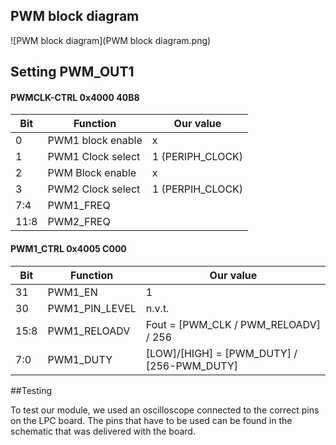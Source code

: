 ## PWM block diagram ## 


![PWM block diagram](PWM block diagram.png)



## Setting PWM_OUT1 ##
#### PWMCLK-CTRL 0x4000 40B8 ####

|**Bit**| 	**Function**|**Our value**|
|-------|---------------|--------------|
|0		|PWM1 block enable|	x|
|1		|PWM1 Clock select|	1 (PERIPH_CLOCK)|
|2		|PWM Block enable	|x|
|3		|PWM2 Clock select|	1 (PERPIH_CLOCK)|
|7:4	|	PWM1_FREQ|
|11:8	|	PWM2_FREQ|


#### PWM1_CTRL  0x4005 C000 ####

|**Bit**|		**Function**|		**Our value**|
|-------|---------------|----------------|
|31|		PWM1_EN		|	1	|
|30	|	PWM1_PIN_LEVEL	|	n.v.t. | 
|15:8|		PWM1_RELOADV	|	Fout = [PWM_CLK / PWM_RELOADV] / 256|
|7:0	|	PWM1_DUTY	|	[LOW]/[HIGH] = [PWM_DUTY] / [256-PWM_DUTY]|

##Testing

To test our module, we used an oscilloscope connected to the correct pins on the LPC board. The pins that have to be used can be found in the schematic that was delivered with the board. 


